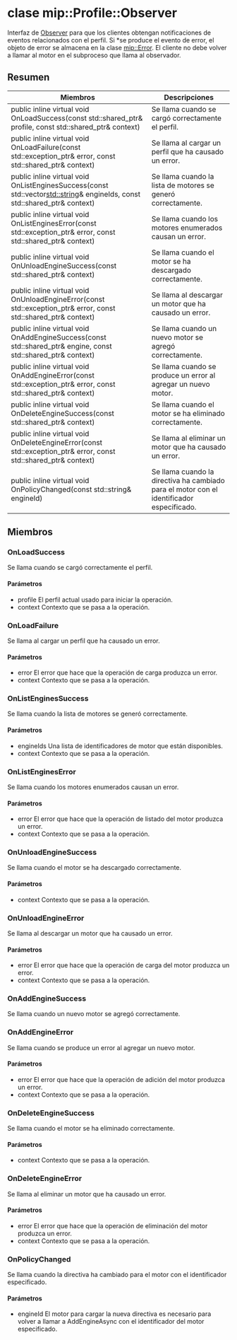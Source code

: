 # <a name="class-mipprofileobserver"></a>clase mip::Profile::Observer 
Interfaz de [Observer](#classmip_1_1_profile_1_1_observer) para que los clientes obtengan notificaciones de eventos relacionados con el perfil.
Si *se produce el evento de error, el objeto de error se almacena en la clase [mip::Error](#classmip_1_1_error). El cliente no debe volver a llamar al motor en el subproceso que llama al observador.
  
## <a name="summary"></a>Resumen
 Miembros                        | Descripciones                                
--------------------------------|---------------------------------------------
public inline virtual void OnLoadSuccess(const std::shared_ptr<Profile>& profile, const std::shared_ptr<void>& context)  |  Se llama cuando se cargó correctamente el perfil.
public inline virtual void OnLoadFailure(const std::exception_ptr& error, const std::shared_ptr<void>& context)  |  Se llama al cargar un perfil que ha causado un error.
public inline virtual void OnListEnginesSuccess(const std::vector<std::string>& engineIds, const std::shared_ptr<void>& context)  |  Se llama cuando la lista de motores se generó correctamente.
public inline virtual void OnListEnginesError(const std::exception_ptr& error, const std::shared_ptr<void>& context)  |  Se llama cuando los motores enumerados causan un error.
public inline virtual void OnUnloadEngineSuccess(const std::shared_ptr<void>& context)  |  Se llama cuando el motor se ha descargado correctamente.
public inline virtual void OnUnloadEngineError(const std::exception_ptr& error, const std::shared_ptr<void>& context)  |  Se llama al descargar un motor que ha causado un error.
public inline virtual void OnAddEngineSuccess(const std::shared_ptr<PolicyEngine>& engine, const std::shared_ptr<void>& context)  |  Se llama cuando un nuevo motor se agregó correctamente.
public inline virtual void OnAddEngineError(const std::exception_ptr& error, const std::shared_ptr<void>& context)  |  Se llama cuando se produce un error al agregar un nuevo motor.
public inline virtual void OnDeleteEngineSuccess(const std::shared_ptr<void>& context)  |  Se llama cuando el motor se ha eliminado correctamente.
public inline virtual void OnDeleteEngineError(const std::exception_ptr& error, const std::shared_ptr<void>& context)  |  Se llama al eliminar un motor que ha causado un error.
public inline virtual void OnPolicyChanged(const std::string& engineId)  |  Se llama cuando la directiva ha cambiado para el motor con el identificador especificado.
  
## <a name="members"></a>Miembros
  
### <a name="onloadsuccess"></a>OnLoadSuccess
Se llama cuando se cargó correctamente el perfil.
  
#### <a name="parameters"></a>Parámetros
* profile El perfil actual usado para iniciar la operación. 
* context Contexto que se pasa a la operación.
  
### <a name="onloadfailure"></a>OnLoadFailure
Se llama al cargar un perfil que ha causado un error.
  
#### <a name="parameters"></a>Parámetros
* error El error que hace que la operación de carga produzca un error. 
* context Contexto que se pasa a la operación.
  
### <a name="onlistenginessuccess"></a>OnListEnginesSuccess
Se llama cuando la lista de motores se generó correctamente.
  
#### <a name="parameters"></a>Parámetros
* engineIds Una lista de identificadores de motor que están disponibles. 
* context Contexto que se pasa a la operación.
  
### <a name="onlistengineserror"></a>OnListEnginesError
Se llama cuando los motores enumerados causan un error.
  
#### <a name="parameters"></a>Parámetros
* error El error que hace que la operación de listado del motor produzca un error. 
* context Contexto que se pasa a la operación.
  
### <a name="onunloadenginesuccess"></a>OnUnloadEngineSuccess
Se llama cuando el motor se ha descargado correctamente.
  
#### <a name="parameters"></a>Parámetros
* context Contexto que se pasa a la operación.
  
### <a name="onunloadengineerror"></a>OnUnloadEngineError
Se llama al descargar un motor que ha causado un error.
  
#### <a name="parameters"></a>Parámetros
* error El error que hace que la operación de carga del motor produzca un error. 
* context Contexto que se pasa a la operación.
  
### <a name="onaddenginesuccess"></a>OnAddEngineSuccess
Se llama cuando un nuevo motor se agregó correctamente.
  
### <a name="onaddengineerror"></a>OnAddEngineError
Se llama cuando se produce un error al agregar un nuevo motor.
  
#### <a name="parameters"></a>Parámetros
* error El error que hace que la operación de adición del motor produzca un error. 
* context Contexto que se pasa a la operación.
  
### <a name="ondeleteenginesuccess"></a>OnDeleteEngineSuccess
Se llama cuando el motor se ha eliminado correctamente.
  
#### <a name="parameters"></a>Parámetros
* context Contexto que se pasa a la operación.
  
### <a name="ondeleteengineerror"></a>OnDeleteEngineError
Se llama al eliminar un motor que ha causado un error.
  
#### <a name="parameters"></a>Parámetros
* error El error que hace que la operación de eliminación del motor produzca un error. 
* context Contexto que se pasa a la operación.
  
### <a name="onpolicychanged"></a>OnPolicyChanged
Se llama cuando la directiva ha cambiado para el motor con el identificador especificado.
  
#### <a name="parameters"></a>Parámetros
* engineId El motor para cargar la nueva directiva es necesario para volver a llamar a AddEngineAsync con el identificador del motor especificado.